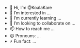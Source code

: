 - 👋 Hi, I’m @KoalaKare
- 👀 I’m interested in ...
- 🌱 I’m currently learning ...
- 💞️ I’m looking to collaborate on ...
- 📫 How to reach me ...
- 😄 Pronouns: ...
- ⚡ Fun fact: ...

<!---
KoalaKare/KoalaKare is a ✨ special ✨ repository because its `README.md` (this file) appears on your GitHub profile.
You can click the Preview link to take a look at your changes.
--->
